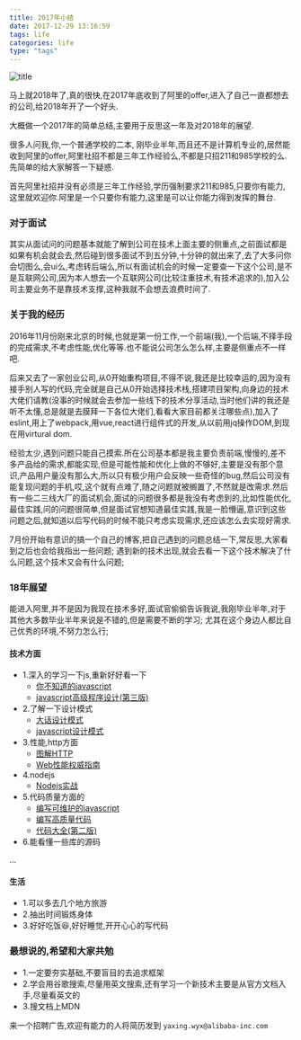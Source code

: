 ```yaml
---
title: 2017年小结
date: 2017-12-29 13:16:59
tags: life
categories: life
type: "tags"
---
```

![title](http://cdn.wangyaxing.cn/sumary.jpg)
<!--more-->
马上就2018年了,真的很快,在2017年底收到了阿里的offer,进入了自己一直都想去的公司,给2018年开了一个好头.

大概做一个2017年的简单总结,主要用于反思这一年及对2018年的展望.

很多人问我,你,一个普通学校的二本, 刚毕业半年,而且还不是计算机专业的,居然能收到阿里的offer,阿里社招不都是三年工作经验么,不都是只招211和985学校的么.先简单的给大家解答一下疑惑.

首先阿里社招并没有必须是三年工作经验,学历强制要求211和985,只要你有能力,这里就欢迎你.阿里是一个只要你有能力,这里是可以让你能力得到发挥的舞台.

### 对于面试

其实从面试问的问题基本就能了解到公司在技术上面主要的侧重点,之前面试都是如果有机会就会去,然后碰到很多面试不到五分钟,十分钟的就出来了,去了大多问你会切图么,会ui么,考虑转后端么,所以有面试机会的时候一定要查一下这个公司,是不是互联网公司,因为本人想去一个互联网公司(比较注重技术,有技术追求的),加入公司主要业务不是靠技术支撑,这种我就不会想去浪费时间了.

### 关于我的经历

2016年11月份刚来北京的时候,也就是第一份工作,一个前端(我),一个后端,不择手段的完成需求,不考虑性能,优化等等.也不能说公司怎么怎么样,主要是侧重点不一样吧.

后来又去了一家创业公司,从0开始重构项目,不得不说,我还是比较幸运的,因为没有接手别人写的代码,完全就是自己从0开始选择技术栈,搭建项目架构,向身边的技术大佬们请教(没事的时候就会去参加一些线下的技术分享活动,当时他们讲的我还是听不太懂,总是就是去膜拜一下各位大佬们,看看大家目前都关注哪些点),加入了eslint,用上了webpack,用vue,react进行组件式的开发,从以前用jq操作DOM,到现在用virtural dom.

经验太少,遇到问题只能自己摸索.所在公司基本都是我主要负责前端,慢慢的,差不多产品给的需求,都能实现,但是可能性能和优化上做的不够好,主要是没有那个意识,产品用户量没有那么大,所以只有极少用户会反映一些奇怪的bug,然后公司没有能复现问题的手机,哎,这个就有点难了,随之问题就被搁置了,不然就是改需求.然后有一些二三线大厂的面试机会,面试的问题很多都是我没有考虑到的,比如性能优化,最佳实践,问的问题很简单,但是面试官想知道最佳实践,我是一脸懵逼,意识到这些问题之后,就知道以后写代码的时候不能只考虑实现需求,还应该怎么去实现好需求.

7月份开始有意识的搞一个自己的博客,把自己遇到的问题总结一下,常反思,大家看到之后也会给我指出一些问题;
遇到新的技术出现,就会去看一下这个技术解决了什么问题,这个技术又会有什么问题;

### 18年展望
能进入阿里,并不是因为我现在技术多好,面试官偷偷告诉我说,我刚毕业半年,对于其他大多数毕业半年来说是不错的,但是需要不断的学习;
尤其在这个身边人都比自己优秀的环境,不努力怎么行;
#### 技术方面
- 1.深入的学习一下js,重新好好看一下
  - [你不知道的javascript](https://book.douban.com/subject/26351021/)
  - [javascript高级程序设计(第三版)](https://book.douban.com/subject/10546125/)
- 2.了解一下设计模式
  - [大话设计模式](https://book.douban.com/subject/2334288/)
  - [javascript设计模式](https://book.douban.com/subject/24744217/)
- 3.性能,http方面
  - [图解HTTP](https://book.douban.com/subject/25863515/)
  - [Web性能权威指南](https://book.douban.com/subject/25856314/)
- 4.nodejs
  - [Nodejs实战](https://book.douban.com/subject/25870705/)
- 5.代码质量方面的
  - [编写可维护的javascript](https://book.douban.com/subject/21792530/)
  - [编写高质量代码](https://book.douban.com/subject/4881987/)
  - [代码大全(第二版)](https://book.douban.com/subject/1477390/)
- 6.能看懂一些库的源码

...
#### 生活
- 1.可以多去几个地方旅游
- 2.抽出时间锻炼身体
- 3.好好吃饭😆,好好睡觉,开开心心的写代码


### 最想说的,希望和大家共勉
- 1.一定要夯实基础,不要盲目的去追求框架
- 2.学会用谷歌搜索,尽量用英文搜索,还有学习一个新技术主要是从官方文档入手,尽量看英文的
- 3.搜文档上MDN

来一个招聘广告,欢迎有能力的人将简历发到 `yaxing.wyx@alibaba-inc.com`